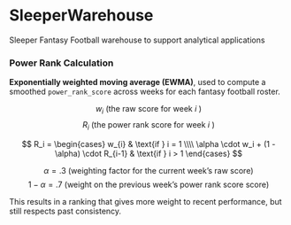 # SleeperWarehouse
Sleeper Fantasy Football warehouse to support analytical applications


### Power Rank Calculation

**Exponentially weighted moving average (EWMA)**, used to compute a smoothed `power_rank_score` across weeks for each fantasy football roster.


$$w_i\text{ (the raw score for week }i\text{ )}$$
$$R_i\text{ (the power rank score for week }i\text{ )}$$


$$
R_i =
\begin{cases}
w_{i} & \text{if } i = 1 \\\\
\alpha \cdot w_i + (1 - \alpha) \cdot R_{i-1} & \text{if } i > 1
\end{cases}
$$

$$ \alpha = .3\text{ (weighting factor for the current week's raw score)}$$
$$1 - \alpha = .7\text{ (weight on the previous week's power rank score score)}$$

This results in a ranking that gives more weight to recent performance, but still respects past consistency.
